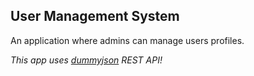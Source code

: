 ## User Management System

An application where admins can manage users profiles.

*This app uses [dummyjson](https://dummyjson.com/) REST API!*

